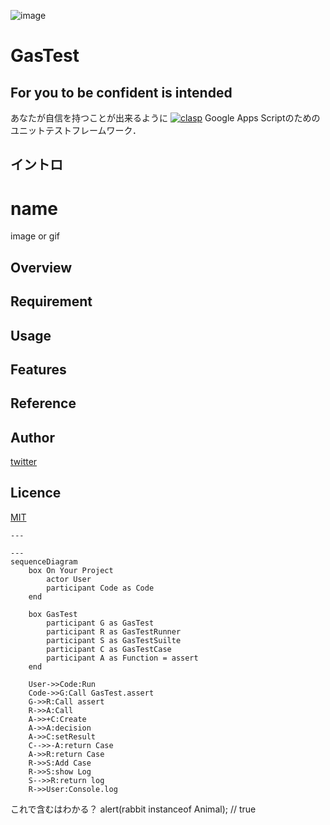 ![image](https://github.com/Tsukimori-Izumi/GasTest/assets/39443516/41902ddd-925c-4133-a56c-846ce9386051)





# GasTest
## For you to be confident is intended
あなたが自信を持つことが出来るように
[![clasp](https://img.shields.io/badge/built%20with-clasp-4285f4.svg)](https://github.com/google/clasp)
Google Apps Scriptのためのユニットテストフレームワーク．

## イントロ

# name

image or gif

## Overview

## Requirement

## Usage

## Features

## Reference

## Author

[twitter](https://twitter.com/Kotabrog)

## Licence

[MIT](https://......)

```mermaid
---

---
sequenceDiagram
    box On Your Project
        actor User
        participant Code as Code
    end
    
    box GasTest
        participant G as GasTest
        participant R as GasTestRunner
        participant S as GasTestSuilte 
        participant C as GasTestCase
        participant A as Function = assert
    end

    User->>Code:Run
    Code->>G:Call GasTest.assert
    G->>R:Call assert
    R->>A:Call
    A->>+C:Create
    A->>A:decision
    A->>C:setResult
    C-->>-A:return Case
    A->>R:return Case
    R->>S:Add Case
    R->>S:show Log
    S-->>R:return log
    R->>User:Console.log
```

これで含むはわかる？
alert(rabbit instanceof Animal); // true
